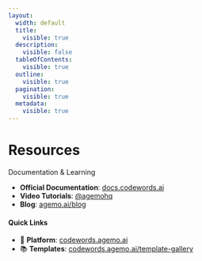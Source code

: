 ```yaml
---
layout:
  width: default
  title:
    visible: true
  description:
    visible: false
  tableOfContents:
    visible: true
  outline:
    visible: true
  pagination:
    visible: true
  metadata:
    visible: true
---
```


# Resources

Documentation & Learning

* **Official Documentation**: [docs.codewords.ai](https://docs.codewords.ai/)
* **Video Tutorials**: [@agemohq](https://www.youtube.com/@agemohq)
* **Blog**: [agemo.ai/blog](https://agemo.ai/blog)

#### Quick Links

* 🚀 **Platform**: [codewords.agemo.ai](https://codewords.agemo.ai)
* 📚 **Templates**: [codewords.agemo.ai/template-gallery](https://codewords.agemo.ai/template-gallery)
